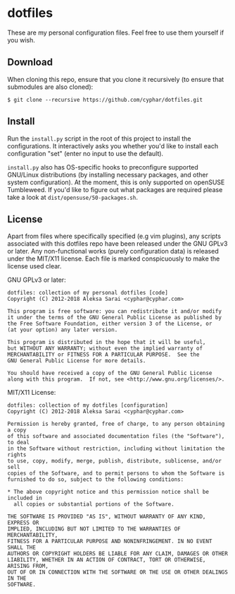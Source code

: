 # dotfiles #
These are my personal configuration files. Feel free to use them yourself if you
wish.

## Download ##
When cloning this repo, ensure that you clone it recursively (to ensure that
submodules are also cloned):

```
$ git clone --recursive https://github.com/cyphar/dotfiles.git
```

## Install ##
Run the `install.py` script in the root of this project to install the
configurations. It interactively asks you whether you'd like to install each
configuration "set" (enter no input to use the default).

`install.py` also has OS-specific hooks to preconfigure supported GNU/Linux
distributions (by installing necessary packages, and other system
configuration). At the moment, this is only supported on openSUSE Tumbleweed.
If you'd like to figure out what packages are required please take a look at
`dist/opensuse/50-packages.sh`.

## License ##
Apart from files where specifically specified (e.g vim plugins), any scripts
associated with this dotfiles repo have been released under the GNU GPLv3 or
later. Any non-functional works (purely configuration data) is released under
the MIT/X11 license. Each file is marked conspicuously to make the license used
clear.

GNU GPLv3 or later:

```
dotfiles: collection of my personal dotfiles [code]
Copyright (C) 2012-2018 Aleksa Sarai <cyphar@cyphar.com>

This program is free software: you can redistribute it and/or modify
it under the terms of the GNU General Public License as published by
the Free Software Foundation, either version 3 of the License, or
(at your option) any later version.

This program is distributed in the hope that it will be useful,
but WITHOUT ANY WARRANTY; without even the implied warranty of
MERCHANTABILITY or FITNESS FOR A PARTICULAR PURPOSE.  See the
GNU General Public License for more details.

You should have received a copy of the GNU General Public License
along with this program.  If not, see <http://www.gnu.org/licenses/>.
```

MIT/X11 License:

```
dotfiles: collection of my dotfiles [configuration]
Copyright (C) 2012-2018 Aleksa Sarai <cyphar@cyphar.com>

Permission is hereby granted, free of charge, to any person obtaining a copy
of this software and associated documentation files (the "Software"), to deal
in the Software without restriction, including without limitation the rights
to use, copy, modify, merge, publish, distribute, sublicense, and/or sell
copies of the Software, and to permit persons to whom the Software is
furnished to do so, subject to the following conditions:

* The above copyright notice and this permission notice shall be included in
  all copies or substantial portions of the Software.

THE SOFTWARE IS PROVIDED "AS IS", WITHOUT WARRANTY OF ANY KIND, EXPRESS OR
IMPLIED, INCLUDING BUT NOT LIMITED TO THE WARRANTIES OF MERCHANTABILITY,
FITNESS FOR A PARTICULAR PURPOSE AND NONINFRINGEMENT. IN NO EVENT SHALL THE
AUTHORS OR COPYRIGHT HOLDERS BE LIABLE FOR ANY CLAIM, DAMAGES OR OTHER
LIABILITY, WHETHER IN AN ACTION OF CONTRACT, TORT OR OTHERWISE, ARISING FROM,
OUT OF OR IN CONNECTION WITH THE SOFTWARE OR THE USE OR OTHER DEALINGS IN THE
SOFTWARE.
```
